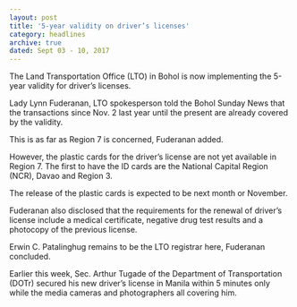 ```yaml
---
layout: post
title: '5-year validity on driver’s licenses'
category: headlines
archive: true
dated: Sept 03 - 10, 2017
---
```


The Land Transportation Office (LTO) in Bohol is now implementing the 5-year validity for driver’s licenses.

Lady Lynn Fuderanan, LTO spokesperson told the Bohol Sunday News that the transactions since Nov. 2 last year until the present are already covered by the validity.

This is as far as Region 7 is concerned, Fuderanan added.

However, the plastic cards for the driver’s license are not yet available in Region 7. The first to have the ID cards are the National Capital Region (NCR), Davao and Region 3.

The release of the plastic cards is expected to be next month or November.

Fuderanan also disclosed that the requirements for the renewal of driver’s license include a medical certificate, negative drug test results and a photocopy of the previous license.

Erwin C. Patalinghug remains to be the LTO registrar here, Fuderanan concluded.

Earlier this week, Sec. Arthur Tugade of the Department of Transportation (DOTr) secured his new driver’s license in Manila within 5 minutes only while the media cameras and photographers all covering him.